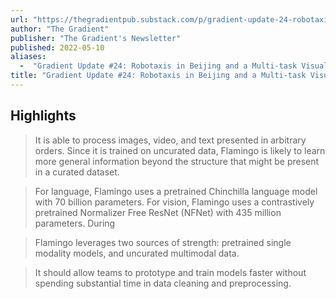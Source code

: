 ```yaml
---
url: "https://thegradientpub.substack.com/p/gradient-update-24-robotaxis-in-beijing"
author: "The Gradient"
publisher: "The Gradient's Newsletter"
published: 2022-05-10
aliases:
  -  "Gradient Update #24: Robotaxis in Beijing and a Multi-task Visual Language Model"
title: "Gradient Update #24: Robotaxis in Beijing and a Multi-task Visual Language Model"
---
```


## Highlights
> It is able to process images, video, and text presented in arbitrary orders. Since it is trained on uncurated data, Flamingo is likely to learn more general information beyond the structure that might be present in a curated dataset.

> For language, Flamingo uses a pretrained Chinchilla language model with 70 billion parameters. For vision, Flamingo uses a contrastively pretrained Normalizer Free ResNet (NFNet) with 435 million parameters. During

> Flamingo leverages two sources of strength: pretrained single modality models, and uncurated multimodal data.

> It should allow teams to prototype and train models faster without spending substantial time in data cleaning and preprocessing.

